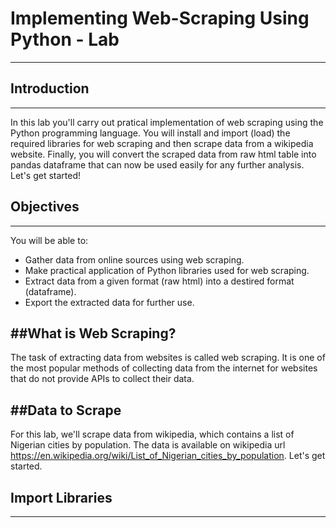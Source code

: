 # Implementing Web-Scraping Using Python - Lab
---
## Introduction
---
In this lab you'll carry out pratical implementation of web scraping using the Python programming language. You will install and import (load) the required libraries for web scraping and then scrape data from a wikipedia website. Finally, you will convert the scraped data from raw html table into pandas dataframe that can now be used easily for any further analysis. Let's get started!

## Objectives
---
You will be able to:

- Gather data from online sources using web scraping.
- Make practical application of Python libraries used for web scraping.
- Extract data from a given format (raw html) into a destired format (dataframe).
- Export the extracted data for further use.

##What is Web Scraping?
---
The task of extracting data from websites is called web scraping. It is one of the most popular methods of collecting data from the internet for websites that do not provide APIs to collect their data.

##Data to Scrape
---
For this lab, we'll scrape data from wikipedia, which contains a list of Nigerian cities by population. The data is available on wikipedia url https://en.wikipedia.org/wiki/List_of_Nigerian_cities_by_population. Let's get started.

## Import Libraries
---
